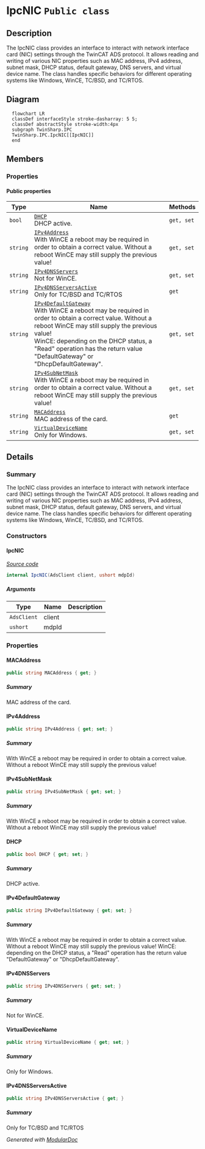 # IpcNIC `Public class`

## Description
The IpcNIC class provides an interface to interact with network interface card (NIC) settings 
            through the TwinCAT ADS protocol. It allows reading and writing of various NIC properties 
            such as MAC address, IPv4 address, subnet mask, DHCP status, default gateway, DNS servers, 
            and virtual device name. The class handles specific behaviors for different operating systems 
            like Windows, WinCE, TC/BSD, and TC/RTOS.

## Diagram
```mermaid
  flowchart LR
  classDef interfaceStyle stroke-dasharray: 5 5;
  classDef abstractStyle stroke-width:4px
  subgraph TwinSharp.IPC
  TwinSharp.IPC.IpcNIC[[IpcNIC]]
  end
```

## Members
### Properties
#### Public  properties
| Type | Name | Methods |
| --- | --- | --- |
| `bool` | [`DHCP`](#dhcp)<br>DHCP active. | `get, set` |
| `string` | [`IPv4Address`](#ipv4address)<br>With WinCE a reboot may be required in order to obtain a correct value. Without a reboot WinCE may still supply the previous value! | `get, set` |
| `string` | [`IPv4DNSServers`](#ipv4dnsservers)<br>Not for WinCE. | `get, set` |
| `string` | [`IPv4DNSServersActive`](#ipv4dnsserversactive)<br>Only for TC/BSD and TC/RTOS | `get` |
| `string` | [`IPv4DefaultGateway`](#ipv4defaultgateway)<br>With WinCE a reboot may be required in order to obtain a correct value. Without a reboot WinCE may still supply the previous value!<br>            WinCE: depending on the DHCP status, a "Read" operation has the return value "DefaultGateway" or "DhcpDefaultGateway". | `get, set` |
| `string` | [`IPv4SubNetMask`](#ipv4subnetmask)<br>With WinCE a reboot may be required in order to obtain a correct value. Without a reboot WinCE may still supply the previous value! | `get, set` |
| `string` | [`MACAddress`](#macaddress)<br>MAC address of the card. | `get` |
| `string` | [`VirtualDeviceName`](#virtualdevicename)<br>Only for Windows. | `get, set` |

## Details
### Summary
The IpcNIC class provides an interface to interact with network interface card (NIC) settings 
            through the TwinCAT ADS protocol. It allows reading and writing of various NIC properties 
            such as MAC address, IPv4 address, subnet mask, DHCP status, default gateway, DNS servers, 
            and virtual device name. The class handles specific behaviors for different operating systems 
            like Windows, WinCE, TC/BSD, and TC/RTOS.

### Constructors
#### IpcNIC
[*Source code*](https://github.com///blob//TwinSharp/IPC/IpcNIC.cs#L19)
```csharp
internal IpcNIC(AdsClient client, ushort mdpId)
```
##### Arguments
| Type | Name | Description |
| --- | --- | --- |
| `AdsClient` | client |   |
| `ushort` | mdpId |   |

### Properties
#### MACAddress
```csharp
public string MACAddress { get; }
```
##### Summary
MAC address of the card.

#### IPv4Address
```csharp
public string IPv4Address { get; set; }
```
##### Summary
With WinCE a reboot may be required in order to obtain a correct value. Without a reboot WinCE may still supply the previous value!

#### IPv4SubNetMask
```csharp
public string IPv4SubNetMask { get; set; }
```
##### Summary
With WinCE a reboot may be required in order to obtain a correct value. Without a reboot WinCE may still supply the previous value!

#### DHCP
```csharp
public bool DHCP { get; set; }
```
##### Summary
DHCP active.

#### IPv4DefaultGateway
```csharp
public string IPv4DefaultGateway { get; set; }
```
##### Summary
With WinCE a reboot may be required in order to obtain a correct value. Without a reboot WinCE may still supply the previous value!
            WinCE: depending on the DHCP status, a "Read" operation has the return value "DefaultGateway" or "DhcpDefaultGateway".

#### IPv4DNSServers
```csharp
public string IPv4DNSServers { get; set; }
```
##### Summary
Not for WinCE.

#### VirtualDeviceName
```csharp
public string VirtualDeviceName { get; set; }
```
##### Summary
Only for Windows.

#### IPv4DNSServersActive
```csharp
public string IPv4DNSServersActive { get; }
```
##### Summary
Only for TC/BSD and TC/RTOS

*Generated with* [*ModularDoc*](https://github.com/hailstorm75/ModularDoc)
